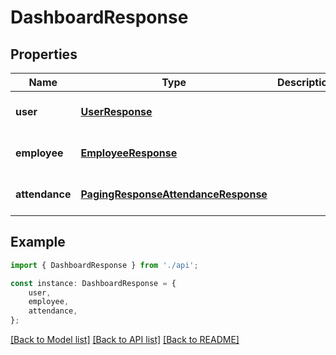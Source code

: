 # DashboardResponse


## Properties

Name | Type | Description | Notes
------------ | ------------- | ------------- | -------------
**user** | [**UserResponse**](UserResponse.md) |  | [optional] [default to undefined]
**employee** | [**EmployeeResponse**](EmployeeResponse.md) |  | [optional] [default to undefined]
**attendance** | [**PagingResponseAttendanceResponse**](PagingResponseAttendanceResponse.md) |  | [optional] [default to undefined]

## Example

```typescript
import { DashboardResponse } from './api';

const instance: DashboardResponse = {
    user,
    employee,
    attendance,
};
```

[[Back to Model list]](../README.md#documentation-for-models) [[Back to API list]](../README.md#documentation-for-api-endpoints) [[Back to README]](../README.md)
